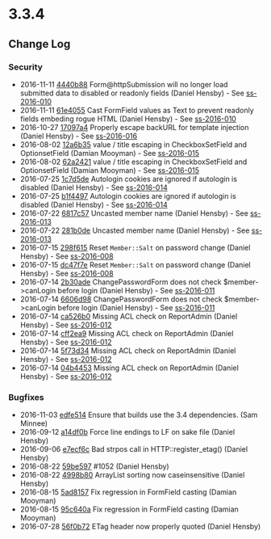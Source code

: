 # 3.3.4

<!--- Changes below this line will be automatically regenerated -->

## Change Log

### Security

 * 2016-11-11 [4440b88](https://github.com/silverstripe/silverstripe-framework/commit/4440b887304fe80ca77366800457cbc2ac705654) Form@httpSubmission will no longer load submitted data to disabled or readonly fields (Daniel Hensby) - See [ss-2016-010](http://www.silverstripe.org/download/security-releases/ss-2016-010)
 * 2016-11-11 [61e4055](https://github.com/silverstripe/silverstripe-framework/commit/61e4055bdb13e37df6aa0d8edca0bf5d9345dc7e) Cast FormField values as Text to prevent readonly fields embeding rogue HTML (Daniel Hensby) - See [ss-2016-010](http://www.silverstripe.org/download/security-releases/ss-2016-010)
 * 2016-10-27 [17097a4](https://github.com/silverstripe/silverstripe-framework/commit/17097a4d11274b157eadf64f32708acef204d510) Properly escape backURL for template injection (Daniel Hensby) - See [ss-2016-016](http://www.silverstripe.org/download/security-releases/ss-2016-016)
 * 2016-08-02 [12a6b35](https://github.com/silverstripe/silverstripe-framework/commit/12a6b357e761f09d818fd0013eb2d85014de79a0) value / title escaping in CheckboxSetField and OptionsetField (Damian Mooyman) - See [ss-2016-015](http://www.silverstripe.org/download/security-releases/ss-2016-015)
 * 2016-08-02 [62a2421](https://github.com/silverstripe/silverstripe-framework/commit/62a242154ec3508fe9b174a40713c8520ac1684c) value / title escaping in CheckboxSetField and OptionsetField (Damian Mooyman) - See [ss-2016-015](http://www.silverstripe.org/download/security-releases/ss-2016-015)
 * 2016-07-25 [1c7d5de](https://github.com/silverstripe/silverstripe-framework/commit/1c7d5de51bcdf16ebb21c5a0ebe5fe9e31f9a822) Autologin cookies are ignored if autologin is disabled (Daniel Hensby) - See [ss-2016-014](http://www.silverstripe.org/download/security-releases/ss-2016-014)
 * 2016-07-25 [b1f4497](https://github.com/silverstripe/silverstripe-framework/commit/b1f449762b5d11658b11d5036d5ae361a95fd61e) Autologin cookies are ignored if autologin is disabled (Daniel Hensby) - See [ss-2016-014](http://www.silverstripe.org/download/security-releases/ss-2016-014)
 * 2016-07-22 [6817c57](https://github.com/silverstripe/silverstripe-framework/commit/6817c57f64b9eb2b271b81662cd83b074a3daee4) Uncasted member name (Daniel Hensby) - See [ss-2016-013](http://www.silverstripe.org/download/security-releases/ss-2016-013)
 * 2016-07-22 [281b0de](https://github.com/silverstripe/silverstripe-framework/commit/281b0de571fe0ae159ac47891c02acf2214fa619) Uncasted member name (Daniel Hensby) - See [ss-2016-013](http://www.silverstripe.org/download/security-releases/ss-2016-013)
 * 2016-07-15 [298f615](https://github.com/silverstripe/silverstripe-framework/commit/298f61521c55b07e5c898a92264dbe111735a87a) Reset `Member::Salt` on password change (Daniel Hensby) - See [ss-2016-008](http://www.silverstripe.org/download/security-releases/ss-2016-008)
 * 2016-07-15 [dc47f7e](https://github.com/silverstripe/silverstripe-framework/commit/dc47f7ec9adf67a3f31887467de5b110e8e5b285) Reset `Member::Salt` on password change (Daniel Hensby) - See [ss-2016-008](http://www.silverstripe.org/download/security-releases/ss-2016-008)
 * 2016-07-14 [2b30ade](https://github.com/silverstripe/silverstripe-framework/commit/2b30ade44d333a4da4d13b31ffa28d0a34597442) ChangePasswordForm does not check $member-&gt;canLogin before login (Daniel Hensby) - See [ss-2016-011](http://www.silverstripe.org/download/security-releases/ss-2016-011)
 * 2016-07-14 [6606d98](https://github.com/silverstripe/silverstripe-framework/commit/6606d986634f5b5dec16462acaa8d9a513c29fec) ChangePasswordForm does not check $member-&gt;canLogin before login (Daniel Hensby) - See [ss-2016-011](http://www.silverstripe.org/download/security-releases/ss-2016-011)
 * 2016-07-14 [ca526b0](https://github.com/silverstripe/silverstripe-reports/commit/ca526b08c32ffe171368c1f6e456a8bfffa287d7) Missing ACL check on ReportAdmin (Daniel Hensby) - See [ss-2016-012](http://www.silverstripe.org/download/security-releases/ss-2016-012)
 * 2016-07-14 [cff2ea9](https://github.com/silverstripe/silverstripe-reports/commit/cff2ea9a98f592d80083633aef6bd082480281d9) Missing ACL check on ReportAdmin (Daniel Hensby) - See [ss-2016-012](http://www.silverstripe.org/download/security-releases/ss-2016-012)
 * 2016-07-14 [5f73d34](https://github.com/silverstripe/silverstripe-cms/commit/5f73d3454ecbc4850e91a0a3007102f6d4d9b853) Missing ACL check on ReportAdmin (Daniel Hensby) - See [ss-2016-012](http://www.silverstripe.org/download/security-releases/ss-2016-012)
 * 2016-07-14 [04b4453](https://github.com/silverstripe/silverstripe-cms/commit/04b4453e041c2520d3658be1585146f79dca09d8) Missing ACL check on ReportAdmin (Daniel Hensby) - See [ss-2016-012](http://www.silverstripe.org/download/security-releases/ss-2016-012)

### Bugfixes

 * 2016-11-03 [edfe514](https://github.com/silverstripe/silverstripe-framework/commit/edfe514540aae0772f49225f3614ce045ad9e1d4) Ensure that builds use the 3.4 dependencies. (Sam Minnee)
 * 2016-09-12 [a14df0b](https://github.com/silverstripe/silverstripe-framework/commit/a14df0bc2d08f953ff7dd6f57899dbf260ab13a5) Force line endings to LF on sake file (Daniel Hensby)
 * 2016-09-06 [e7ecf6c](https://github.com/silverstripe/silverstripe-framework/commit/e7ecf6cf15d4b3d4adaf0a415a5c4f9f2a15a003) Bad strpos call in HTTP::register_etag() (Daniel Hensby)
 * 2016-08-22 [59be597](https://github.com/silverstripe/silverstripe-cms/commit/59be597004da21064e51c6237fbb451628bebf66) #1052 (Daniel Hensby)
 * 2016-08-22 [4998b80](https://github.com/silverstripe/silverstripe-framework/commit/4998b8044530a83c617194d544b76a98f742386e) ArrayList sorting now caseinsensitive (Daniel Hensby)
 * 2016-08-15 [5ad8157](https://github.com/silverstripe/silverstripe-cms/commit/5ad8157655a5dd581cbc90a95e8588907794a9c9) Fix regression in FormField casting (Damian Mooyman)
 * 2016-08-15 [95c640a](https://github.com/silverstripe/silverstripe-cms/commit/95c640ae6b5620be83d38e8060317554bc0820ed) Fix regression in FormField casting (Damian Mooyman)
 * 2016-07-28 [56f0b72](https://github.com/silverstripe/silverstripe-framework/commit/56f0b72e8dbf5b7205ae12c80e0f4c9a0614d1a2) ETag header now properly quoted (Daniel Hensby)
